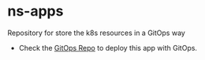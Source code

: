 # ns-apps
Repository for store the k8s resources in a GitOps way

* Check the [GitOps Repo](https://github.com/RedHat-EMEA-SSA-Team/ns-gitops/tree/appsets) to deploy this app with GitOps.
